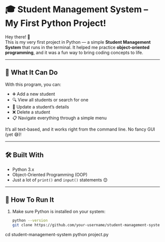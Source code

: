 # 🎓 Student Management System – My First Python Project!

Hey there! 👋  
This is my very first project in Python — a simple **Student Management System** that runs in the terminal. It helped me practice **object-oriented programming**, and it was a fun way to bring coding concepts to life.

---

## 🧠 What It Can Do

With this program, you can:

- ➕ Add a new student
- 🔍 View all students or search for one
- 📝 Update a student’s details
- ❌ Delete a student
- 📋 Navigate everything through a simple menu

It’s all text-based, and it works right from the command line. No fancy GUI (yet 😅)!

---

## 🛠 Built With

- Python 3.x
- Object-Oriented Programming (OOP)
- Just a lot of `print()` and `input()` statements 😊

---

## 🏁 How To Run It

1. Make sure Python is installed on your system:
   ```bash
   python --version
   git clone https://github.com/your-username/student-management-system.git
cd student-management-system
python project.py

